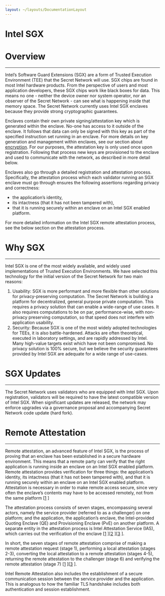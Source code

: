 ```yaml
---
layout: ~/layouts/DocumentationLayout
---
```


# Intel SGX

# Overview
-----------------------

Intel’s Software Guard Extensions (SGX) are a form of Trusted Execution Environment (TEE) that the Secret Network will use. SGX chips are found in most Intel hardware products. From the perspective of users and most application developers, these SGX chips work like black boxes for data. This means no one - neither the device owner nor system operator, nor an observer of the Secret Network - can see what is happening inside that memory space. The Secret Network currently uses Intel SGX enclaves because they provide strong cryptographic guarantees.

Enclaves contain their own private signing/attestation key which is generated within the enclave. No-one has access to it outside of the enclave. It follows that data can only be signed with this key as part of the specified instruction set running in an enclave. For more details on key generation and management within enclaves, see our section about [encryption](/developers/protocol/encryption). For our purposes, the attestation key is only used once upon registration. Following that process new keys are provisioned to the enclave and used to communicate with the network, as described in more detail below.

Enclaves also go through a detailed registration and attestation process. Specifically, the attestation process which each validator running an SGX enclave must go through ensures the following assertions regarding privacy and correctness:

*   the application’s identity,
*   its intactness (that it has not been tampered with),
*   that it is running securely within an enclave on an Intel SGX enabled platform.

For more detailed information on the Intel SGX remote attestation process, see the below section on the attestation process.

# Why SGX
---------------------

Intel SGX is one of the most widely available, and widely used implementations of Trusted Execution Environments. We have selected this technology for the initial version of the Secret Network for two main reasons:

1.  Usability: SGX is more performant and more flexible than other solutions for privacy-preserving computation. The Secret Network is building a platform for decentralized, general purpose private computation. This requires a privacy solution that can enable a wide-range of use cases. It also requires computations to be on par, performance-wise, with non-privacy preserving computation, so that speed does not interfere with application usability.
2.  Security: Because SGX is one of the most widely adopted technologies for TEEs, it is also battle-hardened. Attacks are often theoretical, executed in laboratory settings, and are rapidly addressed by Intel. Many high-value targets exist which have not been compromised. No privacy solution is 100% secure, but we believe the security guarantees provided by Intel SGX are adequate for a wide range of use-cases.

# SGX Updates
-----------------------------

The Secret Network uses validators who are equipped with Intel SGX. Upon registration, validators will be required to have the latest compatible version of Intel SGX. When significant updates are released, the network may enforce upgrades via a governance proposal and accompanying Secret Network code update (hard fork).

# Remote Attestation
-------------------------------------------

Remote attestation, an advanced feature of Intel SGX, is the process of proving that an enclave has been established in a secure hardware environment. This means that a remote party can verify that the right application is running inside an enclave on an Intel SGX enabled platform. Remote attestation provides verification for three things: the application’s identity, its intactness (that it has not been tampered with), and that it is running securely within an enclave on an Intel SGX enabled platform. Attestation is necessary in order to make remote access secure, since very often the enclave’s contents may have to be accessed remotely, not from the same platform \[[1](https://courses.cs.ut.ee/MTAT.07.022/2017_spring/uploads/Main/hiie-report-s16-17.pdf) \]

The attestation process consists of seven stages, encompassing several actors, namely the service provider (referred to as a challenger) on one platform; and the application, the application’s enclave, the Intel-provided Quoting Enclave (QE) and Provisioning Enclave (PvE) on another platform. A separate entity in the attestation process is Intel Attestation Service (IAS), which carries out the verification of the enclave \[[1](https://courses.cs.ut.ee/MTAT.07.022/2017_spring/uploads/Main/hiie-report-s16-17.pdf) \]\[[2](https://software.intel.com/en-us/articles/innovative-technology-for-cpu-based-attestation-and-sealing) \]\[[3](https://software.intel.com/content/www/us/en/develop/download/intel-sgx-intel-epid-provisioning-and-attestation-services.html) \].

In short, the seven stages of remote attestation comprise of making a remote attestation request (stage 1), performing a local attestation (stages 2-3), converting the local attestation to a remote attestation (stages 4-5), returning the remote attestation to the challenger (stage 6) and verifying the remote attestation (stage 7) \[[1](https://courses.cs.ut.ee/MTAT.07.022/2017_spring/uploads/Main/hiie-report-s16-17.pdf) \]\[[3](https://software.intel.com/content/www/us/en/develop/download/intel-sgx-intel-epid-provisioning-and-attestation-services.html) \].

Intel Remote Attestation also includes the establishment of a secure communication session between the service provider and the application. This is analogous to how the familiar TLS handshake includes both authentication and session establishment.
